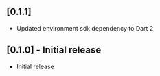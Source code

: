 ## [0.1.1]
* Updated environment sdk dependency to Dart 2

## [0.1.0] - Initial release

* Initial release